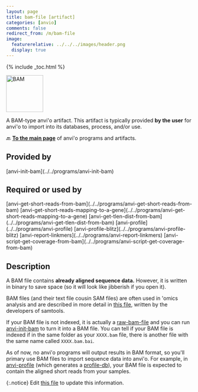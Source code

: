 ```yaml
---
layout: page
title: bam-file [artifact]
categories: [anvio]
comments: false
redirect_from: /m/bam-file
image:
  featurerelative: ../../../images/header.png
  display: true
---
```



{% include _toc.html %}


<img src="../../images/icons/BAM.png" alt="BAM" style="width:100px; border:none" />

A BAM-type anvi'o artifact. This artifact is typically provided **by the user** for anvi'o to import into its databases, process, and/or use.

🔙 **[To the main page](../../)** of anvi'o programs and artifacts.

## Provided by


<p style="text-align: left" markdown="1"><span class="artifact-p">[anvi-init-bam](../../programs/anvi-init-bam)</span></p>


## Required or used by


<p style="text-align: left" markdown="1"><span class="artifact-r">[anvi-get-short-reads-from-bam](../../programs/anvi-get-short-reads-from-bam)</span> <span class="artifact-r">[anvi-get-short-reads-mapping-to-a-gene](../../programs/anvi-get-short-reads-mapping-to-a-gene)</span> <span class="artifact-r">[anvi-get-tlen-dist-from-bam](../../programs/anvi-get-tlen-dist-from-bam)</span> <span class="artifact-r">[anvi-profile](../../programs/anvi-profile)</span> <span class="artifact-r">[anvi-profile-blitz](../../programs/anvi-profile-blitz)</span> <span class="artifact-r">[anvi-report-linkmers](../../programs/anvi-report-linkmers)</span> <span class="artifact-r">[anvi-script-get-coverage-from-bam](../../programs/anvi-script-get-coverage-from-bam)</span></p>


## Description

A BAM file contains **already aligned sequence data.** However, it is written in binary to save space (so it will look like jibberish if you open it). 

BAM files (and their text file cousin SAM files) are often used in 'omics analysis and are described in more detail in [this file](https://samtools.github.io/hts-specs/SAMv1.pdf), written by the developers of samtools. 

If your BAM file is not indexed, it is actually a <span class="artifact-n">[raw-bam-file](/software/anvio/help/main/artifacts/raw-bam-file)</span> and you can run <span class="artifact-n">[anvi-init-bam](/software/anvio/help/main/programs/anvi-init-bam)</span> to turn it into a BAM file. You can tell if your BAM file is indexed if in the same folder as your `XXXX.bam` file, there is another file with the same name called `XXXX.bam.bai`.

As of now, no anvi'o programs will output results in BAM format, so you'll primary use BAM files to import sequence data into anvi'o. For example, in <span class="artifact-n">[anvi-profile](/software/anvio/help/main/programs/anvi-profile)</span> (which generates a <span class="artifact-n">[profile-db](/software/anvio/help/main/artifacts/profile-db)</span>), your BAM file is expected to contain the aligned short reads from your samples. 



{:.notice}
Edit [this file](https://github.com/merenlab/anvio/tree/master/anvio/docs/artifacts/bam-file.md) to update this information.

